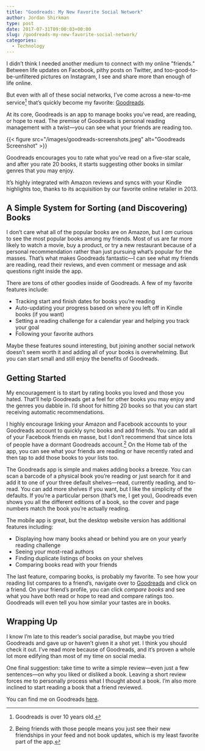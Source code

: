 ```yaml
---
title: "Goodreads: My New Favorite Social Network"
author: Jordan Shirkman
type: post
date: 2017-07-31T09:00:03+00:00
slug: /goodreads-my-new-favorite-social-network/
categories:
  - Technology
---
```


I didn’t think I needed another medium to connect with my online "friends." Between life updates on Facebook, pithy posts on Twitter, and too-good-to-be-unfiltered pictures on Instagram, I see and share more than enough of life online.

But even with all of these social networks, I’ve come across a new-to-me service[^1] that’s quickly become my favorite: [Goodreads](https://www.goodreads.com).

At its core, Goodreads is an app to manage books you’ve read, are reading, or hope to read. The premise of Goodreads is personal reading management with a twist—you can see what your friends are reading too.

{{< figure src="/images/goodreads-screenshots.jpeg" alt="Goodreads Screenshot" >}}

Goodreads encourages you to rate what you’ve read on a five-star scale, and after you rate 20 books, it starts suggesting other books in similar genres that you may enjoy.

It’s highly integrated with Amazon reviews and syncs with your Kindle highlights too, thanks to its acquisition by our favorite online retailer in 2013.

## A Simple System for Sorting (and Discovering) Books

I don’t care what all of the popular books are on Amazon, but I _am_ curious to see the most popular books among my friends. Most of us are far more likely to watch a movie, buy a product, or try a new restaurant because of a personal recommendation rather than just pursuing what’s popular for the masses. That’s what makes Goodreads fantastic—I can see what my friends are reading, read their reviews, and even comment or message and ask questions right inside the app.

There are tons of other goodies inside of Goodreads. A few of my favorite features include:

- Tracking start and finish dates for books you’re reading
- Auto-updating your progress based on where you left off in Kindle books (if you want)
- Setting a reading challenge for a calendar year and helping you track your goal
- Following your favorite authors

Maybe these features sound interesting, but joining another social network doesn’t seem worth it and adding all of your books is overwhelming. But you can start small and still enjoy the benefits of Goodreads.

## Getting Started

My encouragement is to start by rating books you loved and those you hated. That’ll help Goodreads get a feel for other books you may enjoy and the genres you dabble in. I’d shoot for hitting 20 books so that you can start receiving automatic recommendations.

I highly encourage linking your Amazon and Facebook accounts to your Goodreads account to quickly sync books and add friends. You can add all of your Facebook friends en masse, but I don’t recommend that since lots of people have a dormant Goodreads account.[^2] On the Home tab of the app, you can see what your friends are reading or have recently rated and then tap to add those books to your lists too.

The Goodreads app is simple and makes adding books a breeze. You can scan a barcode of a physical book you’re reading or just search for it and add it to one of your three default shelves—read, currently reading, and to-read. You can add more shelves if you want, but I like the simplicity of the defaults. If you’re a particular person (that’s me, I get you), Goodreads even shows you all the different editions of a book, so the cover and page numbers match the book you’re actually reading.

The mobile app is great, but the desktop website version has additional features including:

- Displaying how many books ahead or behind you are on your yearly reading challenge
- Seeing your most-read authors
- Finding duplicate listings of books on your shelves
- Comparing books read with your friends

The last feature, comparing books, is probably my favorite. To see how your reading list compares to a friend’s, navigate over to [Goodreads](https://www.goodreads.com) and click on a friend. On your friend’s profile, you can click _compare books_ and see what you have both read or hope to read and compare ratings too. Goodreads will even tell you how similar your tastes are in books.

## Wrapping Up

I know I’m late to this reader’s social paradise, but maybe you tried Goodreads and gave up or haven’t given it a shot yet. I think you should check it out. I’ve read more because of Goodreads, and it’s proven a whole lot more edifying than most of my time on social media.

One final suggestion: take time to write a simple review—even just a few sentences—on why you liked or disliked a book. Leaving a short review forces me to personally process what I thought about a book. I’m also more inclined to start reading a book that a friend reviewed.

You can find me on Goodreads [here](https://www.goodreads.com/user/show/17519772-jordan-shirkman).

[^1]: Goodreads is over 10 years old.
[^2]: Being friends with those people means you just see their new friendships in your feed and not book updates, which is my least favorite part of the app.